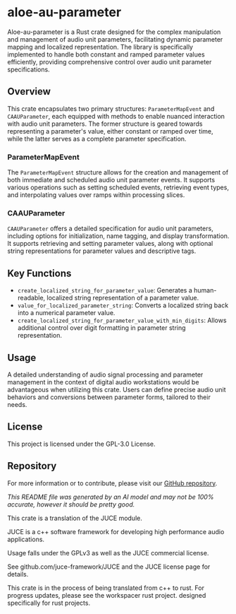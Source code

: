# aloe-au-parameter

Aloe-au-parameter is a Rust crate designed for the complex manipulation and management of audio unit parameters, facilitating dynamic parameter mapping and localized representation. The library is specifically implemented to handle both constant and ramped parameter values efficiently, providing comprehensive control over audio unit parameter specifications.

## Overview
This crate encapsulates two primary structures: `ParameterMapEvent` and `CAAUParameter`, each equipped with methods to enable nuanced interaction with audio unit parameters. The former structure is geared towards representing a parameter's value, either constant or ramped over time, while the latter serves as a complete parameter specification.

### ParameterMapEvent

The `ParameterMapEvent` structure allows for the creation and management of both immediate and scheduled audio unit parameter events. It supports various operations such as setting scheduled events, retrieving event types, and interpolating values over ramps within processing slices.

### CAAUParameter

`CAAUParameter` offers a detailed specification for audio unit parameters, including options for initialization, name tagging, and display transformation. It supports retrieving and setting parameter values, along with optional string representations for parameter values and descriptive tags.

## Key Functions
- `create_localized_string_for_parameter_value`: Generates a human-readable, localized string representation of a parameter value.
- `value_for_localized_parameter_string`: Converts a localized string back into a numerical parameter value.
- `create_localized_string_for_parameter_value_with_min_digits`: Allows additional control over digit formatting in parameter string representation.

## Usage
A detailed understanding of audio signal processing and parameter management in the context of digital audio workstations would be advantageous when utilizing this crate. Users can define precise audio unit behaviors and conversions between parameter forms, tailored to their needs.

## License
This project is licensed under the GPL-3.0 License.

## Repository
For more information or to contribute, please visit our [GitHub repository](https://github.com/klebs6/aloe-rs).

*This README file was generated by an AI model and may not be 100% accurate, however it should be pretty good.*

This crate is a translation of the JUCE module.

JUCE is a c++ software framework for developing high performance audio applications.

Usage falls under the GPLv3 as well as the JUCE commercial license.

See github.com/juce-framework/JUCE and the JUCE license page for details.

This crate is in the process of being translated from c++ to rust. For progress updates, please see the workspacer rust project. designed specifically for rust projects.
